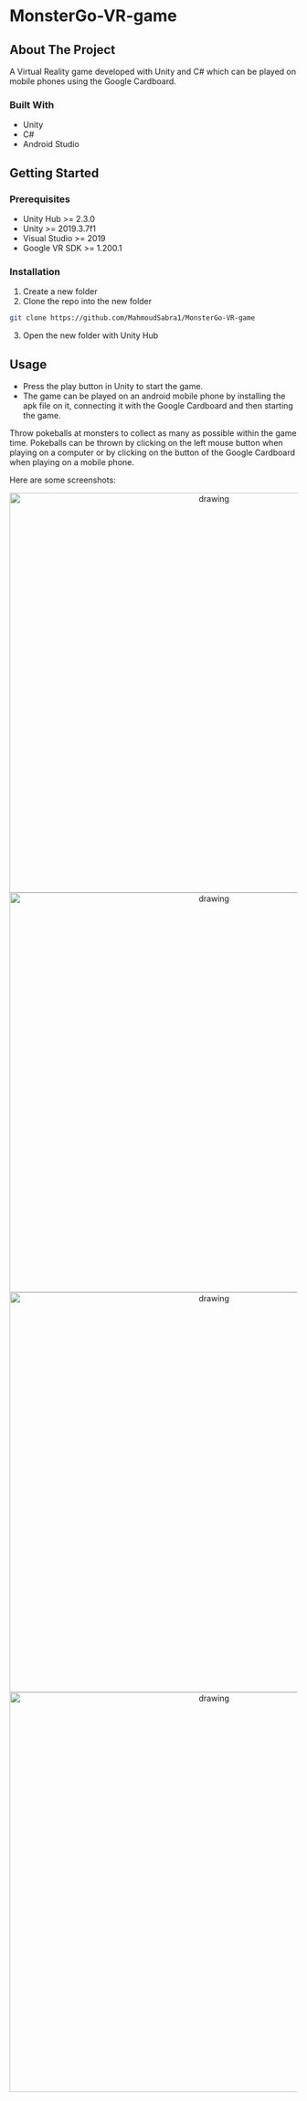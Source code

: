 # MonsterGo-VR-game

<!-- ABOUT THE PROJECT -->
## About The Project

A Virtual Reality game developed with Unity and C# which can be played on mobile phones using the Google Cardboard.

### Built With
* Unity
* C#
* Android Studio


<!-- GETTING STARTED -->
## Getting Started

### Prerequisites
* Unity Hub >= 2.3.0
* Unity >= 2019.3.7f1
* Visual Studio >= 2019
* Google VR SDK >= 1.200.1

### Installation
1. Create a new folder
2. Clone the repo into the new folder
```sh
git clone https://github.com/MahmoudSabra1/MonsterGo-VR-game
```
3. Open the new folder with Unity Hub


<!-- USAGE EXAMPLES -->
## Usage

* Press the play button in Unity to start the game.
* The game can be played on an android mobile phone by installing the apk file on it, connecting it with the Google Cardboard and then starting the game.

Throw pokeballs at monsters to collect as many as possible within the game time. Pokeballs can be thrown by clicking on the left mouse button when playing on a computer or by clicking on the button of the Google Cardboard when playing on a mobile phone.

Here are some screenshots:
<p align="center">
  <img src=https://user-images.githubusercontent.com/43937873/96431521-e9b3ab00-1203-11eb-919c-5691d0a49ca0.png alt="drawing" width="700"/> 
  <img src=https://user-images.githubusercontent.com/43937873/96431677-27183880-1204-11eb-908d-f64094fda0e7.png alt="drawing" width="700"/>
  <img src=https://user-images.githubusercontent.com/43937873/96431737-3ac39f00-1204-11eb-9efb-52bd33407c2a.png alt="drawing" width="700"/>
  <img src=https://user-images.githubusercontent.com/43937873/96431783-4ca54200-1204-11eb-844c-89f162c24623.png alt="drawing" width="700"/>
</p>
